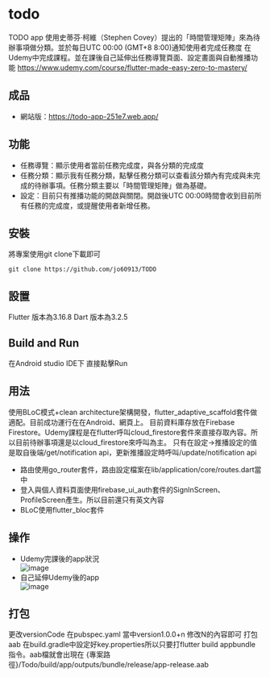 # todo
TODO app 使用史蒂芬‧柯維（Stephen Covey）提出的「時間管理矩陣」來為待辦事項做分類。並於每日UTC 00:00 (GMT+8 8:00)通知使用者完成任務度
在Udemy中完成課程。並在課後自己延伸出任務導覽頁面、設定畫面與自動推播功能
https://www.udemy.com/course/flutter-made-easy-zero-to-mastery/

## 成品
* 網站版：https://todo-app-251e7.web.app/

## 功能
* 任務導覽：顯示使用者當前任務完成度，與各分類的完成度
* 任務分類：顯示我有任務分類，點擊任務分類可以查看該分類內有完成與未完成的待辦事項。任務分類主要以「時間管理矩陣」做為基礎。
* 設定：目前只有推播功能的開啟與關閉。開啟後UTC 00:00時間會收到目前所有任務的完成度，或提醒使用者新增任務。

## 安裝
將專案使用git clone下載即可
```
git clone https://github.com/jo60913/TODO
```

## 設置
Flutter 版本為3.16.8
Dart 版本為3.2.5

## Build and Run
在Android studio IDE下 直接點擊Run

## 用法
使用BLoC模式+clean architecture架構開發，flutter_adaptive_scaffold套件做適配。目前成功運行在在Android、網頁上。
目前資料庫存放在Firebase Firestore。Udemy課程是在flutter呼叫cloud_firestore套件來直接存取內容。所以目前待辦事項還是以cloud_firestore來呼叫為主。
只有在設定->推播設定的值是取自後端/get/notification api，更新推播設定時呼叫/update/notification api
* 路由使用go_router套件，路由設定檔案在lib/application/core/routes.dart當中
* 登入與個人資料頁面使用firebase_ui_auth套件的SignInScreen、ProfileScreen產生。所以目前還只有英文內容
* BLoC使用flutter_bloc套件

## 操作
* Udemy完課後的app狀況  
![image](https://github.com/jo60913/TODO/blob/main/readmeimage/az_recorder_20240616_114225.gif?raw=true)
* 自己延伸Udemy後的app  
![image](https://github.com/jo60913/TODO/blob/main/readmeimage/az_recorder_20240616_090920.gif?raw=true)

## 打包
更改versionCode 在pubspec.yaml 當中version1.0.0+n 修改N的內容即可
打包aab 在build.gradle中設定好key.properties所以只要打flutter build appbundle指令。aab檔就會出現在
{專案路徑}/Todo/build/app/outputs/bundle/release/app-release.aab